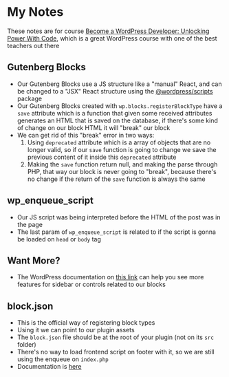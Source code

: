 # My Notes

These notes are for course [Become a WordPress Developer: Unlocking Power With Code](https://www.udemy.com/course/become-a-wordpress-developer-php-javascript), which is a great WordPress course with one of the best teachers out there

## Gutenberg Blocks

- Our Gutenberg Blocks use a JS structure like a "manual" React, and can be changed to a "JSX" React structure using the [@wordpress/scripts](https://www.npmjs.com/package/@wordpress/scripts) package
- Our Gutenberg Blocks created with `wp.blocks.registerBlockType` have a `save` attribute which is a function that given some received attributes generates an HTML that is saved on the database, if there's some kind of change on our block HTML it will "break" our block
- We can get rid of this "break" error in two ways:
  1. Using `deprecated` attribute which is a array of objects that are no longer valid, so if our `save` function is going to change we save the previous content of it inside this `deprecated` attribute
  2. Making the `save` function return null, and making the parse through PHP, that way our block is never going to "break", because there's no change if the return of the `save` function is always the same

## wp_enqueue_script

- Our JS script was being interpreted before the HTML of the post was in the page
- The last param of `wp_enqueue_script` is related to if the script is gonna be loaded on `head` or `body` tag

## Want More?

- The WordPress documentation on [this link](https://developer.wordpress.org/block-editor/how-to-guides/block-tutorial/block-controls-toolbar-and-sidebar/) can help you see more features for sidebar or controls related to our blocks

## block.json

- This is the official way of registering block types
- Using it we can point to our plugin assets
- The `block.json` file should be at the root of your plugin (not on its `src` folder)
- There's no way to load frontend script on footer with it, so we are still using the enqueue on `index.php`
- Documentation is [here](https://developer.wordpress.org/block-editor/reference-guides/block-api/block-metadata)
